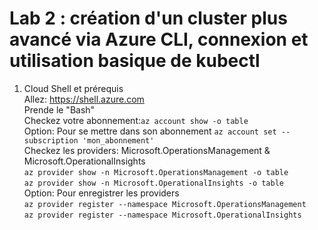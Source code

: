 # Lab 2 : création d'un cluster plus avancé via Azure CLI, connexion et utilisation basique de kubectl
1. Cloud Shell et prérequis<br>
Allez: https://shell.azure.com<br>
Prende le "Bash"<br>
Checkez votre abonnement:`az account show -o table`<br>
Option: Pour se mettre dans son abonnement `az account set --subscription 'mon_abonnement'`<br>
Checkez les providers: Microsoft.OperationsManagement & Microsoft.OperationalInsights<br>
`az provider show -n Microsoft.OperationsManagement -o table`<br>
`az provider show -n Microsoft.OperationalInsights -o table`<br>
Option: Pour enregistrer les providers<br>
`az provider register --namespace Microsoft.OperationsManagement`<br>
`az provider register --namespace Microsoft.OperationalInsights`<br>

